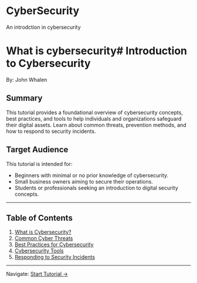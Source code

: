 # CyberSecurity
An introdction in cybersecurity
# What is cybersecurity# Introduction to Cybersecurity

By: John Whalen

## Summary
This tutorial provides a foundational overview of cybersecurity concepts, best practices, and tools to help individuals and organizations safeguard their digital assets. Learn about common threats, prevention methods, and how to respond to security incidents.

## Target Audience
This tutorial is intended for:
- Beginners with minimal or no prior knowledge of cybersecurity.
- Small business owners aiming to secure their operations.
- Students or professionals seeking an introduction to digital security concepts.

---

## Table of Contents
1. [What is Cybersecurity?](what-is-cybersecurity.md)
2. [Common Cyber Threats](common-threats.md)
3. [Best Practices for Cybersecurity](best-practices.md)
4. [Cybersecurity Tools](tools.md)
5. [Responding to Security Incidents](incident-response.md)

---

Navigate:
[Start Tutorial →](what-is-cybersecurity.md)

